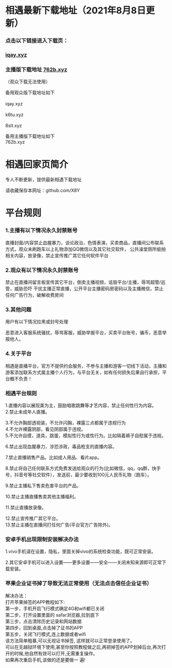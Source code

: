 # 相遇最新下载地址（2021年8月8日更新）

### 点击以下链接进入下载页：
### [iqay.xyz](http://iqay.xyz)<br> 
### 主播版下载地址 [762b.xyz](http://762b.xyz)
（观众下载无法使用）

备用观众版下载地址如下<br>          
iqay.xyz<br>      
k6tu.xyz<br>     
8slt.xyz<br>    

备用主播版下载地址如下<br>
762b.xyz<br>    

# 相遇回家页简介

专人不断更新，提供最新相遇下载地址<br> 

请收藏保存本网址：github.com/X8Y<br> 
# 平台规则
### 1.主播有以下情况永久封禁账号
直播封面/内容禁止血腥暴力，谈论政治，色情表演，买卖商品，直播间公布联系方式，观众未刷跑车以上礼物添加QQ微信以及其它社交软件， 公共澡堂厕所偷拍相关内容，放录像，禁止宣传推广其它任何软件平台
### 2.观众有以下情况永久封禁账号
禁止在直播间留言板宣传其它平台，倒卖主播视频，诋毁平台/主播，辱骂超管/巡管，威胁恐吓 干扰主播正常直播，公开平台主播密码房密码以及主播微信，禁止任何广告行为，破解收费房间

### 3.其他问题
用户有以下情况拉黑或封号处理

恶意进入客服系统骚扰，辱骂客服，威胁举报平台，买卖平台账号，骗币，恶意举报他人。

### 4.关于平台
相遇是直播平台，官方不提供约会服务，不参与主播和游客一切线下活动，主播和游客添加联系方式属主播个人行为，与平台无关，如有任何损失后果自行承担，平台概不负责！

### 相遇平台规则
1.直播内容以展现美为主，鼓励唱歌跳舞等才艺内容，禁止任何性行为内容。<br>
2.禁止未成年人直播。<br>

3.不允许胸部透视装，不允许闪胸，裸露三点都属于违规行为<br>
4.不允许裸露阴部，看见阴部属于违规。<br>
5.不允许自摸，道具，跳蛋，模拟性行为或性行为。比如隔着裤子自慰属于违规。<br>

6.禁止出现血腥暴力，涉恐涉政，毒品枪支的直播内容。<br>

7.禁止直播销售产品。比如成人用品、看片app。<br>

8.禁止将自己任何联系方式免费发送给观众的行为(比如微信，qq，qq群，快手号，抖音号等社交软件），发送前，最少要收到100元人民币礼物（跑车）。<br>

9.禁止主播私下售卖危害平台的产品。<br>

10.禁止主播直播售卖其他主播福利。<br>

11.禁止直播放录像。<br>

12.禁止宣传推广其它平台。<br>
13.禁止主播在直播间打任何广告(平台官方广告除外)。<br>

### 安卓手机出现限制安装解决办法<br>

1.vivo手机请在设置，隐私，里面关掉vivo的系统检查功能，既可正常安装。<br>

2.其它安卓手机可以进入设置——更多设置——安全——关闭未知来源即可正常下载安装。<br>

### 苹果企业证书掉了导致无法正常使用（无法点击信任企业证书）<br>

解决办法：<br>
打开苹果掉签的APP教程如下: <br>
第一步，手机开启飞行模式确定4G和wifi都已关闭 <br>
第二步，打开设置里面的 safar浏览器,拉到底下 <br>
第三步，点击清除历史记录和网站数据 <br>
第四步，回到桌面,点击掉了证书的APP <br>
第五步，关闭飞行模式,连上数据或者wifi<br>
该方法简单粗暴,可以无视证书掉签, 这样就可以正常登录使用了。<br>
可以在无越狱环境下使用,甚至你按照教程做之后,再把掉签的APP划掉后台,再次打开的时候,他自然有效可以打开,无需重复操作。<br>
如果再次重启手机,该做的还是要做一 遍!<br>

